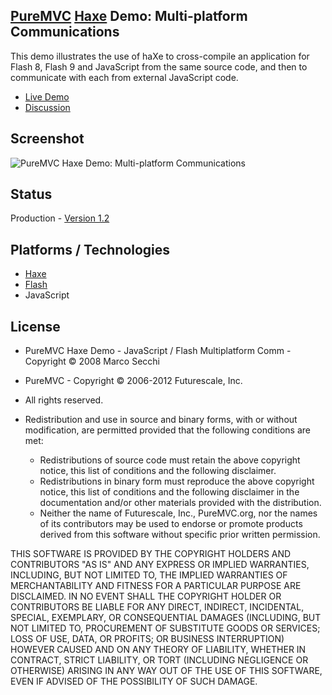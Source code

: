 ## [PureMVC](http://puremvc.github.com/) [Haxe](https://github.com/PureMVC/puremvc-haxe-standard-framework/wiki) Demo: Multi-platform Communications
This demo illustrates the use of haXe to cross-compile an application for Flash 8, Flash 9 and JavaScript from the same source code, and then to communicate with each from external JavaScript code.

* [Live Demo](http://darkstar.puremvc.org/content_header.html?url=http://puremvc.org/pages/demos/Haxe/MultiplatformComm/&desc=PureMVC%20Haxe%20Demo:%20Multi-platform%20Communications)
* [Discussion](http://forums.puremvc.org/index.php?topic=403)

## Screenshot
![PureMVC Haxe Demo: Multi-platform Communications](http://puremvc.org/pages/images/screenshots/PureMVC-Shot-Haxe-MultiplatformComm.png)

## Status
Production - [Version 1.2](https://github.com/PureMVC/puremvc-haxe-demo-js-flash-multiplatformcomm/blob/master/VERSION)

## Platforms / Technologies
* [Haxe](http://en.wikipedia.org/wiki/Haxe)
* [Flash](http://en.wikipedia.org/wiki/Adobe_Flash)
* JavaScript

## License
* PureMVC Haxe Demo - JavaScript / Flash Multiplatform Comm - Copyright © 2008 Marco Secchi
* PureMVC - Copyright © 2006-2012 Futurescale, Inc.
* All rights reserved.

* Redistribution and use in source and binary forms, with or without modification, are permitted provided that the following conditions are met:

  * Redistributions of source code must retain the above copyright notice, this list of conditions and the following disclaimer.
  * Redistributions in binary form must reproduce the above copyright notice, this list of conditions and the following disclaimer in the documentation and/or other materials provided with the distribution.
  * Neither the name of Futurescale, Inc., PureMVC.org, nor the names of its contributors may be used to endorse or promote products derived from this software without specific prior written permission.

THIS SOFTWARE IS PROVIDED BY THE COPYRIGHT HOLDERS AND CONTRIBUTORS "AS IS" AND ANY EXPRESS OR IMPLIED WARRANTIES, INCLUDING, BUT NOT LIMITED TO, THE IMPLIED WARRANTIES OF MERCHANTABILITY AND FITNESS FOR A PARTICULAR PURPOSE ARE DISCLAIMED. IN NO EVENT SHALL THE COPYRIGHT HOLDER OR CONTRIBUTORS BE LIABLE FOR ANY DIRECT, INDIRECT, INCIDENTAL, SPECIAL, EXEMPLARY, OR CONSEQUENTIAL DAMAGES (INCLUDING, BUT NOT LIMITED TO, PROCUREMENT OF SUBSTITUTE GOODS OR SERVICES; LOSS OF USE, DATA, OR PROFITS; OR BUSINESS INTERRUPTION) HOWEVER CAUSED AND ON ANY THEORY OF LIABILITY, WHETHER IN CONTRACT, STRICT LIABILITY, OR TORT (INCLUDING NEGLIGENCE OR OTHERWISE) ARISING IN ANY WAY OUT OF THE USE OF THIS SOFTWARE, EVEN IF ADVISED OF THE POSSIBILITY OF SUCH DAMAGE.
